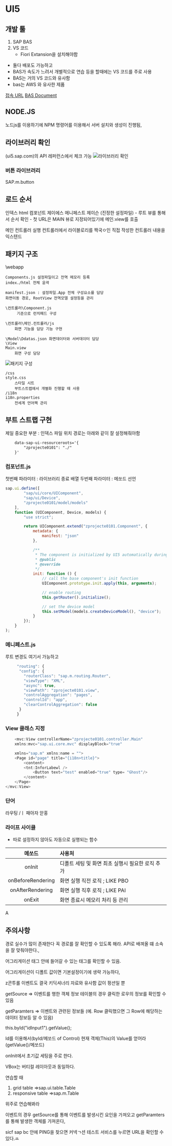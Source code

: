 # UI5
## 개발 툴
1. SAP BAS
2. VS 코드
    - Fiori Extansion을 설치해야함

- 둘다 배포도 가능하고
- BAS가 속도가 느려서 개별적으로 연습 등을 할때에는 VS 코드를 주로 사용
- BAS는 거의 VS 코드와 유사함
- bas는 AWS 와 유사한 제품

[접속 URL](https://account.hanatrial.ondemand.com/trial/#/home/trial)
[BAS Document](https://help.sap.com/docs/bas/sap-business-application-studio/what-is-sap-business-application-studio)


## NODE.JS
노드js를 이용하기에 
NPM 명령어를 이용해서 서버 설치와 생성이 진행됨,

## 라이브러리 확인
(ui5.sap.com)의 API 레퍼런스에서 체크 가능
![라이브러리 확인](./%EB%9D%BC%EC%9D%B4%EB%B8%8C%EB%9F%AC%EB%A6%AC%20%EA%B2%80%EC%83%89.png)

### 버튼 라이브러리
SAP.m.button


## 로드 순서

인덱스 html
컴포넌트 제이에스
메니페스트 제이슨 (진정한 설정파일)
    - 루트 뷰를 통해서 순서 확인
    - 첫 URL은 MAIN 뷰로 지정되어있기에
메인.view를 호출

메인 컨트롤러 실행
컨트롤러에서 라이블로리를 짝국ㅇ인 직접 작성한 컨트롤러 내용을 익스텐드


## 패키지 구조


   \webapp

    Components.js 설정파일이고 전역 메모리 등록
    index./html 전체 윤곽

    manifest.json : 설정파일.App 전체 구성요소를 담당
    화면이동 경로, RootView 전역모델 설정등을 관리

    \컨트롤러\Component.js
         기준으로 런치패드 구성

    \컨트롤러\메인.컨트롤러/js
        화면 기능을 담당 기능 구현

    \Model\Ddatas.json 화면데이터와 서버데이터 담당
    \View
    Main.view 
        화면 구성 담당

![패키지 구성](./node%EA%B5%AC%EC%84%B1.png)

    /css 
    style.css
        스타일 시트
        부트스트랩에서 개별화 진행할 때 사용
    /i18n
    i18n.properties
        전세계 언어팩 관리

## 부트 스트랩 구현
제일 중요한 부분 : 인덱스 파일 위치 경로는 아래와 같이 잘 설정해줘야함 
```HTML
    data-sap-ui-resourceroots='{
        "zprojecte0101": "./"
    }'
```
### 컴포넌트.js
첫번째 파라미터 : 라이브러리 종료 배열
두번째 파라미터 : 메쏘드 선언

```js
sap.ui.define([
        "sap/ui/core/UIComponent",
        "sap/ui/Device",
        "zprojecte0101/model/models"
    ],
    function (UIComponent, Device, models) {
        "use strict";

        return UIComponent.extend("zprojecte0101.Component", {
            metadata: {
                manifest: "json"
            },

            /**
             * The component is initialized by UI5 automatically during the startup of the app and calls the init method once.
             * @public
             * @override
             */
            init: function () {
                // call the base component's init function
                UIComponent.prototype.init.apply(this, arguments);

                // enable routing
                this.getRouter().initialize();

                // set the device model
                this.setModel(models.createDeviceModel(), "device");
            }
        });
    }
);
```
### 메니페스트.js
 루트 변경도 여기서 가능하고
```js
     "routing": {
      "config": {
        "routerClass": "sap.m.routing.Router",
        "viewType": "XML",
        "async": true,
        "viewPath": "zprojecte0101.view",
        "controlAggregation": "pages",
        "controlId": "app",
        "clearControlAggregation": false
      }
     }
```

### View 클래스 지정
```js
    <mvc:View controllerName="zprojecte0101.controller.Main"
    xmlns:mvc="sap.ui.core.mvc" displayBlock="true"      

    xmlns="sap.m" xmlns:name = "">
    <Page id="page" title="{i18n>title}">
        <content>
        <tnt:InforLabewl />
            <Button text="test" enabled="true" type= "Ghost"/> 
        </content>
    </Page>
</mvc:View>
```


### 단어
라우팅 /ㅣ 패아자 앋홍
### **라이프 사이클**
- 따로 설정하지 않아도 자동으로 실행되는 함수

|메쏘드|사용처|
|:---:|:---|
| onInit | 디폴트 세팅 및 화면 최초 실행시 필요한 로직 추가|
| onBeforeRendering | 화면 실행 직전 로직 ; LIKE PBO|
| onAfterRendering | 화면 실행 직후 로직 ; LIKE PAI|
| onExit | 화면 종료시 메모리 처리 등 관리|


A

## 주의사항
 경로 실수가 많이 존재한다 꼭 경로를 잘 확인할 수 있도록 해라.
API로 배껴올 떄 소속을 잘 맞춰야한다.,

어그리게이션
태그 안에 들어갈 수 있는 태그를 확인할 수 있음.

어그리게이션이 디폴트 값이면 기본설정이기에 생략 가능하다,


z콘투롤 이벤트도 결국 키딕셔너리 자료와 유사함
값이 펑션일 뿐

getSource => 이벤트를 행한 객체 정보
테이블의 경우 클릭한 로우의 정보를 확인할 수 있음


getParamters => 이벤트와 관련된 정보들 
                (예. Row 클릭했으면 그 Row에 해당하는 데이터 정보등 알 수 있음)


this.byId("idInput1").getValue();

Id를 이용해서(byId/메쏘드 of Control) 현재 객체(This)의 Value를 얻어라(getValue()/메쏘드)


onInit에서 초기값 세팅을 주로 한다.


VBox는 버티컬 레이아웃과 동일하다.

연습할 때
1. grid table
    =>sap.ui.table.Table
2. responsive table
    =>sap.m.Table

위주로 연습해봐라

이벤트의 경우
getSource를 통해 이벤트를 발생시킨 요인을 가져오고
getParamters를 통해 발생한 객체를 가져온다,


sicf sap bc 안에 PING을 찾으면 커넥ㄱ션 테스트 서비스를 누르면 URL을 확인할 수 있다.ㅛ